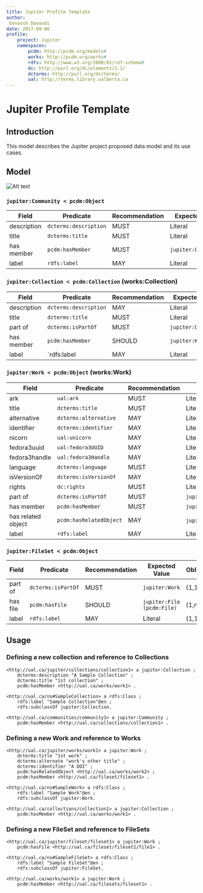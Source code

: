 ```yaml
---
title: Jupiter Profile Template
author:
 Danoosh Davoodi
date: 2017-09-06
profile:
    project: Jupiter
    namespaces:
        pcdm: http://pcdm.org/models#
        works: http://pcdm.org/works#
        rdfs: http://www.w3.org/2000/01/rdf-schema#
        dc: http://purl.org/dc/elements/1.1/
        dcterms: http://purl.org/dc/terms/
        ual: http://terms.library.ualberta.ca
---
```

# Jupiter Profile Template 
## Introduction 

This model describes the Jupiter project proposed data model and its use cases.


## Model
![Alt text](https://github.com/ualbertalib/metadata/blob/master/metadata-wrangling/draft%20single%20file.jpg)

### `jupiter:Community < pcdm:Object`



| Field            | Predicate              | Recommendation   | Expected Value         | Obligation       |
|------------------|------------------------|------------------|------------------------|------------------|
| description      | `dcterms:description`  | MUST             | Literal                | {1,1}            |
| title            | `dcterms:title`        | MUST             | Literal                | {1,1}            |
| has member       | `pcdm:hasMember`       | MUST             | `jupiter:Collection`   | {1,n}            |
| label            | `rdfs:label`           | MAY              | Literal                | {1,1}            |



### `jupiter:Collection < pcdm:Collection` (works:Collection)

| Field            | Predicate              | Recommendation   | Expected Value         | Obligation       |
|------------------|------------------------|------------------|------------------------|------------------|
| description      | `dcterms:description`  | MAY              | Literal                | {0,1}            |
| title            | `dcterms:title`        | MUST             | Literal                | {1,1}            |
| part of          | `dcterms:isPartOf`     | MUST             | `jupiter:Community`    | {1,1}            |
| has member       | `pcdm:hasMember`       | SHOULD           | `jupiter:Work`         | {0,n}            |
| label            | `rdfs:label            | MAY              | Literal                | {1,1}            |



### `jupiter:Work < pcdm:Object` (works:Work)

| Field            | Predicate              | Recommendation   | Expected Value         | Obligation       |
|------------------|------------------------|------------------|------------------------|------------------|
| ark              | `ual:ark`              | MUST             | Literal                | {1,1}            |
| title            | `dcterms:title`        | MUST             | Literal                | {1,1}            |
| alternative      | `dcterms:alternative`  | MAY              | Literal                | {0,n}            |
| identifier       | `dcterms:identifier`   | MAY              | Literal                | {0,n}            |
| nicorn           | `ual:unicorn`          | MAY              | Literal                | {0,n}            |
| fedora3uuid      | `ual:fedora3UUID`      | MAY              | Literal                | {0,n}            |
| fedora3handle    | `ual:fedora3Handle`    | MAY              | Literal                | {0,n}            |
| language         | `dcterms:language`     | MUST             | Literal                | [1,n}            |
| isVersionOf      | `dcterms:isVersionOf`  | MAY              | Literal                | {0,1}            |
| rights           | `dc:rights`            | MUST             | Literal                | {1,1}            |
| part of          | `dcterms:isPartOf`     | MUST             | `jupiter:Collection`   | {1,n}            |
| has member       | `pcdm:hasMember`       | MUST             | `jupiter:FileSet`      | {1,n}            |
| has related object | `pcdm:hasRelatedObject` | MAY             | `jupiter:Work`(pcdm:object)        | {0,n}            |
| label            | `rdfs:label`           | MAY              | Literal                | {1,1}            |



### `jupiter:FileSet < pcdm:Object`

| Field            | Predicate              | Recommendation   | Expected Value         | Obligation       |
|------------------|------------------------|------------------|------------------------|------------------|
| part of          | `dcterms:isPartOf`     | MUST             | `jupiter:Work`         | {1,1}            |
| has file         | `pcdm:hasFile`         | SHOULD           | `jupiter:File (pcdm:File)`| {1,n}           |
| label            | `rdfs:label`           | MAY              | Literal                | {1,1}            |


## Usage 
### Defining a new collection and reference to Collections
```turtle
<http://ual.ca/jupiter/collections/collection1> a jupiter:Collection ;
    dcterms:description "A Sample Collection" ;
    dcterms:title "1st collection" ;
    pcdm:hasMember <http://ual.ca/works/work1> .

<http://ual.ca/ns#SampleCollection> a rdfs:Class ;
    rdfs:label "Sample Collection"@en ;
    rdfs:subclassOf jupiter:Collection.

<http://ual.ca/communities/community1> a jupiter:Community ;
    pcdm:hasMember <http://ual.ca/collections/collection1> .
```

### Defining a new Work and reference to Works
```turtle
<http://ual.ca/jupiter/works/work1> a jupiter:Work ;
    dcterms:title "1st work" ;
    dcterms:alternate "work's other title" ;
    dcterms:identifier "A DOI" ;
    pcdm:hasRelatedObject <http://ual.ca/works/work2> ;
    pcdm:hasMember <http://ual.ca/fileset/fileset1> .

<http://ual.ca/ns#SampleWork> a rdfs:Class ;
    rdfs:label "Sample Work"@en ;
    rdfs:subclassOf jupiter:Work.

<http://ual.ca/collections/collection1> a jupiter:Collection ;
    pcdm:hasMember <http://ual.ca/works/work1> .
```

### Defining a new FileSet and reference to FileSets
```turtle 
<http://ual.ca/jupiter/fileset/fileset1> a jupiter:Work ;
    pcdm:hasFile <http://ual.ca/fileset/fileset1/file1> .

<http://ual.ca/ns#SampleFileSet> a rdfs:Class ;
    rdfs:label "Sample FileSet"@en ;
    rdfs:subclassOf jupiter:FileSet.

<http://ual.ca/works/work1> a jupiter:Work ;
    pcdm:hasMember <http://ual.ca/filesets/fileset1> .
```
